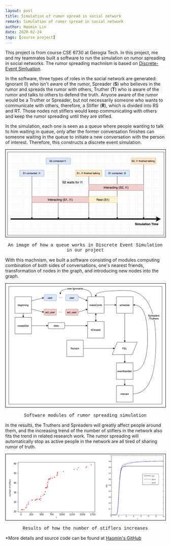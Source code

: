 ```yaml
---
layout: post
title: Simulation of rumor spread in social network
remark: Simulation of rumor spread in social network
author: Haomin Lin
date: 2020-02-24
tags: [course project]
---
```


This project is from course CSE 6730 at Gerogia Tech. In this project, me and my teammates built a software to run the simulation on rumor spreading in social networks. The rumor spreading machnism is based on [Discrete-Event Simluation](https://en.wikipedia.org/wiki/Discrete-event_simulation).

In the software, three types of roles in the social network are generated: Ignorant (I) who isn't aware of the rumor, Spreader (<b>S</b>) who believes in the rumor and spreads the rumor with others, Truther (<b>T</b>) who is aware of the rumor and talks to others to defend the truth. Anyone aware of the rumor would be a Truther or Spreader, but not necessarily someone who wants to communicate with others, therefore, a Stifler (<b>R</b>), which is divided into RS and RT. Those nodes not stiflers would keep communicating with others and keep the rumor spreading until they are stifled.

In the simulation, each one is seen as a queue where people wanting to talk to him waiting in queue, only after the former conversation finishes can someone waiting in the queue to initiate a new conversation with the person of interest. Therefore, this constructs a discrete event simulation.

<p align="center">
  <img  src="/img/sna/system.png"
  alt="DES system plot" style="border:1px solid black" width="700">
</p>

<p style="text-align:center;font-family:'Courier New';font-size:14px">An image of how a queue works in Discrete Event Simulation in our project</p>

With this machnism, we built a software consisting of modules computing combination of both sides of conversations, one's nearest friends, transformation of nodes in the graph, and introducing new nodes into the graph.

<p align="center">
  <img  src="/img/sna/software.png"
  alt="software modules" style="border:1px solid black" width="700">
</p>

<p style="text-align:center;font-family:'Courier New';font-size:14px">Software modules of rumor spreading simulation</p>

In the results, the Truthers and Spreaders will greatly affect people around them, and the increasing trend of the number of stiflers in the network also fits the trend in related research work. The rumor spreading will automatically stop as active people in the network are all tired of sharing rumor of truth.

<p align="center">
  <img  src="/img/sna/stifler.jpg"
  alt="software modules" style="border:1px solid black" width="700">
</p>

<p style="text-align:center;font-family:'Courier New';font-size:14px">Results of how the number of stiflers increases</p>

*More details and source code can be found at [Haomin's GitHub](https://github.com/HumasLin/CSE6730-Project)
